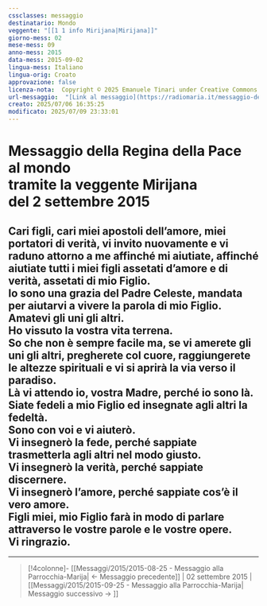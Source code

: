 ```yaml
---
cssclasses: messaggio
destinatario: Mondo
veggente: "[[1 1 info Mirijana|Mirijana]]"
giorno-mess: 02
mese-mess: 09
anno-mess: 2015
data-mess: 2015-09-02
lingua-mess: Italiano
lingua-orig: Croato
approvazione: false
licenza-nota:  Copyright © 2025 Emanuele Tinari under Creative Commons BY-NC-SA 4.0 https://creativecommons.org/licenses/by-nc-sa/4.0/
url-messaggio:  "[Link al messaggio](https://radiomaria.it/messaggio-del-2-settembre-2015/)"
creato: 2025/07/06 16:35:25
modificato: 2025/07/09 23:33:01
---
```


# Messaggio della Regina della Pace<br>al mondo<br>tramite la veggente Mirijana<br>del 2 settembre 2015

## Cari figli, cari miei apostoli dell’amore, miei portatori di verità, vi invito nuovamente e vi raduno attorno a me affinché mi aiutiate, affinché aiutiate tutti i miei figli assetati d’amore e di verità, assetati di mio Figlio.<br>Io sono una grazia del Padre Celeste, mandata per aiutarvi a vivere la parola di mio Figlio.<br>Amatevi gli uni gli altri.<br>Ho vissuto la vostra vita terrena.<br>So che non è sempre facile ma, se vi amerete gli uni gli altri, pregherete col cuore, raggiungerete le altezze spirituali e vi si aprirà la via verso il paradiso.<br>Là vi attendo io, vostra Madre, perché io sono là.<br>Siate fedeli a mio Figlio ed insegnate agli altri la fedeltà.<br>Sono con voi e vi aiuterò.<br>Vi insegnerò la fede, perché sappiate trasmetterla agli altri nel modo giusto.<br>Vi insegnerò la verità, perché sappiate discernere.<br>Vi insegnerò l’amore, perché sappiate cos’è il vero amore.<br>Figli miei, mio Figlio farà in modo di parlare attraverso le vostre parole e le vostre opere.<br>Vi ringrazio.

***

> [!4colonne]- [[Messaggi/2015/2015-08-25 - Messaggio alla Parrocchia-Marija| ← Messaggio precedente]] | 02 settembre 2015 | [[Messaggi/2015/2015-09-25 - Messaggio alla Parrocchia-Marija| Messaggio successivo → ]]
